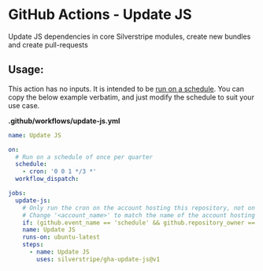 # GitHub Actions - Update JS

Update JS dependencies in core Silverstripe modules, create new bundles and create pull-requests

## Usage:

This action has no inputs. It is intended to be [run on a schedule](https://docs.github.com/en/actions/using-workflows/events-that-trigger-workflows#scheduled-events). You can copy the below example verbatim, and just modify the schedule to suit your use case.

**.github/workflows/update-js.yml**
```yml
name: Update JS

on:
  # Run on a schedule of once per quarter
  schedule:
    - cron: '0 0 1 */3 *'
  workflow_dispatch:

jobs:
  update-js:
    # Only run the cron on the account hosting this repository, not on the accounts of forks
    # Change '<account_name>' to match the name of the account hosting this repository
    if: (github.event_name == 'schedule' && github.repository_owner == '<account_name>') || (github.event_name != 'schedule')
    name: Update JS
    runs-on: ubuntu-latest
    steps:
      - name: Update JS
        uses: silverstripe/gha-update-js@v1
```
